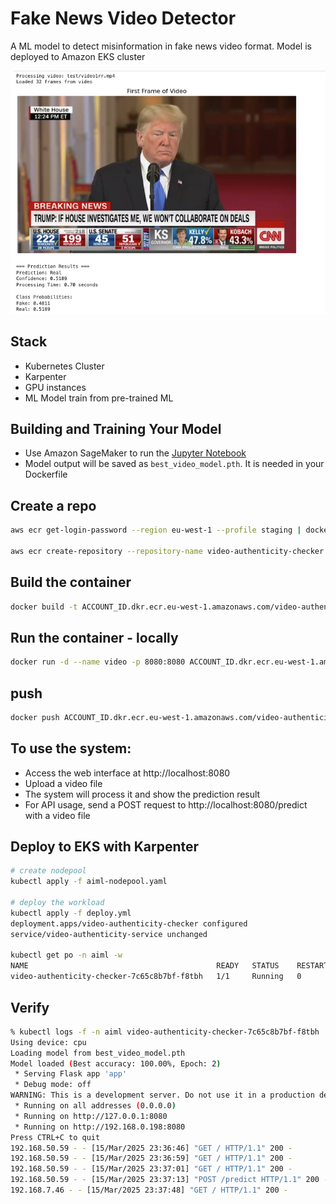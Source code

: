 # Fake News Video Detector

A ML model to detect misinformation in fake news video format.
Model is deployed to Amazon EKS cluster

![Sample News](./fake-news-video-detector-auth/orig.png)

## Stack

- Kubernetes Cluster
- Karpenter
- GPU instances
- ML Model train from pre-trained ML

## Building and Training Your Model

- Use Amazon SageMaker to run the [Jupyter Notebook](./fake-news-video-detector/video.ipynb)
- Model output will be saved as `best_video_model.pth`. It is needed in your Dockerfile 

## Create a repo

```bash
aws ecr get-login-password --region eu-west-1 --profile staging | docker login --username AWS --password-stdin ACCOUNT_ID.dkr.ecr.eu-west-1.amazonaws.com

aws ecr create-repository --repository-name video-authenticity-checker --region=eu-west-1 --profile staging
```

## Build the container

```bash
docker build -t ACCOUNT_ID.dkr.ecr.eu-west-1.amazonaws.com/video-authenticity-checker:v8 .
```

## Run the container - locally

```bash
docker run -d --name video -p 8080:8080 ACCOUNT_ID.dkr.ecr.eu-west-1.amazonaws.com/video-authenticity-checker:v8
```

## push

```bash
docker push ACCOUNT_ID.dkr.ecr.eu-west-1.amazonaws.com/video-authenticity-checker:v8
```

## To use the system:

- Access the web interface at http://localhost:8080
- Upload a video file
- The system will process it and show the prediction result
- For API usage, send a POST request to http://localhost:8080/predict with a video file

## Deploy to EKS with Karpenter

```bash
# create nodepool
kubectl apply -f aiml-nodepool.yaml

# deploy the workload
kubectl apply -f deploy.yml
deployment.apps/video-authenticity-checker configured
service/video-authenticity-service unchanged

kubectl get po -n aiml -w
NAME                                          READY   STATUS    RESTARTS   AGE
video-authenticity-checker-7c65c8b7bf-f8tbh   1/1     Running   0          3m8s
```

## Verify

```bash
% kubectl logs -f -n aiml video-authenticity-checker-7c65c8b7bf-f8tbh
Using device: cpu
Loading model from best_video_model.pth
Model loaded (Best accuracy: 100.00%, Epoch: 2)
 * Serving Flask app 'app'
 * Debug mode: off
WARNING: This is a development server. Do not use it in a production deployment. Use a production WSGI server instead.
 * Running on all addresses (0.0.0.0)
 * Running on http://127.0.0.1:8080
 * Running on http://192.168.0.198:8080
Press CTRL+C to quit
192.168.50.59 - - [15/Mar/2025 23:36:46] "GET / HTTP/1.1" 200 -
192.168.50.59 - - [15/Mar/2025 23:36:59] "GET / HTTP/1.1" 200 -
192.168.50.59 - - [15/Mar/2025 23:37:01] "GET / HTTP/1.1" 200 -
192.168.50.59 - - [15/Mar/2025 23:37:13] "POST /predict HTTP/1.1" 200 -
192.168.7.46 - - [15/Mar/2025 23:37:48] "GET / HTTP/1.1" 200 -
```

